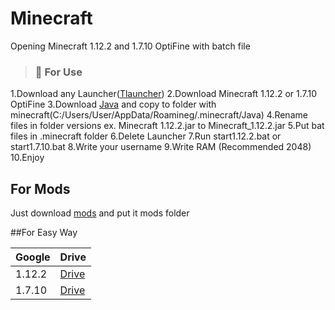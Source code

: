 # Minecraft
Opening Minecraft 1.12.2 and 1.7.10 OptiFine with batch file

> ### :red_circle: For Use

1.Download any Launcher([Tlauncher](https://tlauncher.org))
2.Download Minecraft 1.12.2 or 1.7.10 OptiFine
3.Download [Java](https://www.java.com/download/ie_manual.jsp) and copy to folder with minecraft(C:/Users/User/AppData/Roamineg/.minecraft/Java)
4.Rename files in folder versions ex. Minecraft 1.12.2.jar to Minecraft_1.12.2.jar
5.Put bat files in .minecraft folder
6.Delete Launcher
7.Run start1.12.2.bat or start1.7.10.bat
8.Write your username
9.Write RAM (Recommended 2048)
10.Enjoy

## For Mods
Just download [mods](https://minecraft-inside.ru/mods/) and put it mods folder

##For Easy Way

|  Google |  Drive|
|:----------|:----------|
|1.12.2|[Drive](https://drive.google.com/drive/folders/13RKGumQOOp2TEsvJsQHao6kr_ooZCT2U?usp=sharing)|
|1.7.10|[Drive](https://drive.google.com/drive/folders/18LXhxb1O4IGwUa7Pd8I1NbJDL5fNn5Gr?usp=sharing)|
